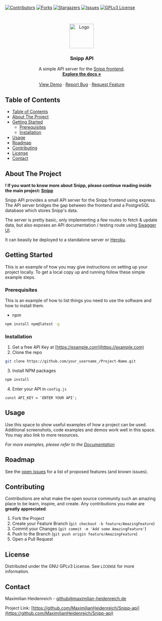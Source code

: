 

<!-- PROJECT SHIELDS -->
<!--
*** I'm using markdown "reference style" links for readability.
*** Reference links are enclosed in brackets [ ] instead of parentheses ( ).
*** See the bottom of this document for the declaration of the reference variables
*** for contributors-url, forks-url, etc. This is an optional, concise syntax you may use.
*** https://www.markdownguide.org/basic-syntax/#reference-style-links
-->
[![Contributors][contributors-shield]][contributors-url]
[![Forks][forks-shield]][forks-url]
[![Stargazers][stars-shield]][stars-url]
[![Issues][issues-shield]][issues-url]
[![GPLv3 License][license-shield]][license-url]



<!-- PROJECT LOGO -->
<br />
<p align="center">
  <a href="https://github.com/MaximilianHeidenreich/Snipp-api">
    <img src="https://www.flaticon.com/svg/static/icons/svg/3408/3408479.svg" alt="Logo" width="80" height="80">
  </a>

  <h3 align="center">Snipp API</h3>

  <p align="center">
    A simple API server for the <a href="https://github.com/MaximilianHeidenreich/Snipp">Snipp frontend</a>.
    <br />
    <a href="https://github.com/MaximilianHeidenreich/Snipp-api"><strong>Explore the docs »</strong></a>
    <br />
    <br />
    <a href="https://snipp.maximilian-heidenreich.de">View Demo</a>
    ·
    <a href="https://github.com/MaximilianHeidenreich/Snipp-api/issues">Report Bug</a>
    ·
    <a href="https://github.com/MaximilianHeidenreich/Snipp-api/issues">Request Feature</a>
  </p>
</p>



<!-- TABLE OF CONTENTS -->
## Table of Contents

- [Table of Contents](#table-of-contents)
- [About The Project](#about-the-project)
- [Getting Started](#getting-started)
  - [Prerequisites](#prerequisites)
  - [Installation](#installation)
- [Usage](#usage)
- [Roadmap](#roadmap)
- [Contributing](#contributing)
- [License](#license)
- [Contact](#contact)



<!-- ABOUT THE PROJECT -->
## About The Project

**! If you want to know more about Snipp, please continue reading inside the main project: [Snipp](https://github.com/MaximilianHeidenreich/Snipp)**

Snipp API provides a small API server for the Snipp frontend using express. The API server bridges the gap between the frontend and a PostgreSQL database which stores Snipp's data.

The server is pretty basic, only implementing a few routes to fetch & update data, but also exposes an API documentation / testing route using [Swagger UI](https://swagger.io/tools/swagger-ui/).

It can beasily be deployed to a standalone server or [Heroku](https://heroku.com/).


<!-- GETTING STARTED -->
## Getting Started

This is an example of how you may give instructions on setting up your project locally.
To get a local copy up and running follow these simple example steps.

### Prerequisites

This is an example of how to list things you need to use the software and how to install them.
* npm
```sh
npm install npm@latest -g
```

### Installation

1. Get a free API Key at [https://example.com](https://example.com)
2. Clone the repo
```sh
git clone https://github.com/your_username_/Project-Name.git
```
3. Install NPM packages
```sh
npm install
```
4. Enter your API in `config.js`
```JS
const API_KEY = 'ENTER YOUR API';
```



<!-- USAGE EXAMPLES -->
## Usage

Use this space to show useful examples of how a project can be used. Additional screenshots, code examples and demos work well in this space. You may also link to more resources.

_For more examples, please refer to the [Documentation](https://example.com)_



<!-- ROADMAP -->
## Roadmap

See the [open issues](https://github.com/MaximilianHeidenreich/Snipp-api/issues) for a list of proposed features (and known issues).



<!-- CONTRIBUTING -->
## Contributing

Contributions are what make the open source community such an amazing place to be learn, inspire, and create. Any contributions you make are **greatly appreciated**.

1. Fork the Project
2. Create your Feature Branch (`git checkout -b feature/AmazingFeature`)
3. Commit your Changes (`git commit -m 'Add some AmazingFeature'`)
4. Push to the Branch (`git push origin feature/AmazingFeature`)
5. Open a Pull Request



<!-- LICENSE -->
## License

Distributed under the GNU GPLv3 License. See `LICENSE` for more information.



<!-- CONTACT -->
## Contact

Maximilian Heidenreich - github@maximilian-heidenreich.de

Project Link: [https://github.com/MaximilianHeidenreich/Snipp-api](https://github.com/MaximilianHeidenreich/Snipp-api)







<!-- MARKDOWN LINKS & IMAGES -->
<!-- https://www.markdownguide.org/basic-syntax/#reference-style-links -->
[contributors-shield]: https://img.shields.io/github/contributors/MaximilianHeidenreich/Snipp-api.svg?style=flat-square
[contributors-url]: https://github.com/MaximilianHeidenreich/Snipp-api/graphs/contributors
[forks-shield]: https://img.shields.io/github/forks/MaximilianHeidenreich/Snipp-api
[forks-url]: https://github.com/MaximilianHeidenreich/Snipp-api/network
[stars-shield]: https://img.shields.io/github/stars/MaximilianHeidenreich/Snipp-api
[stars-url]: https://github.com/MaximilianHeidenreich/Snipp-api/stargazers
[issues-shield]: https://img.shields.io/github/issues/MaximilianHeidenreich/Snipp-api?style=flat-square
[issues-url]: https://github.com/MaximilianHeidenreich/Snipp-api/issues
[license-shield]: https://img.shields.io/github/license/MaximilianHeidenreich/Snipp-api?style=flat-square
[license-url]: https://github.com/MaximilianHeidenreich/Snipp-api/blob/master/LICENSE.md
[product-screenshot]: images/screenshot.png
